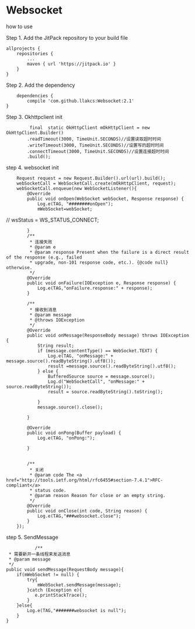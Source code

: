 # Websocket

how to use

Step 1. Add the JitPack repository to your build file

	allprojects {
		repositories {
			...
			maven { url 'https://jitpack.io' }
		}
	}
	
Step 2. Add the dependency
	
		dependencies {
	        compile 'com.github.llakcs:Websocket:2.1'
	}


Step 3. Okhttpclient init

             final  static OkHttpClient mOkHttpClient = new OkHttpClient.Builder()
            .readTimeout(3000, TimeUnit.SECONDS)//设置读取超时时间
            .writeTimeout(3000, TimeUnit.SECONDS)//设置写的超时时间
            .connectTimeout(3000, TimeUnit.SECONDS)//设置连接超时时间
            .build();
            
         
            
step 4. websocket init

        Request request = new Request.Builder().url(url).build();
        webSocketCall = WebSocketCall.create(mOkHttpClient, request);
        webSocketCall.enqueue(new WebSocketListener(){
            @Override
            public void onOpen(WebSocket webSocket, Response response) {
                Log.e(TAG, "########onOpen");
                mWebSocket=webSocket;
//                wsStatus = WS_STATUS_CONNECT;

            }
            /**
             * 连接失败
             * @param e
             * @param response Present when the failure is a direct result of the response (e.g., failed
             * upgrade, non-101 response code, etc.). {@code null} otherwise.
             */
            @Override
            public void onFailure(IOException e, Response response) {
                Log.e(TAG,"onFailure.response:" + response);
            }

            /**
             * 接收到消息
             * @param message
             * @throws IOException
             */
            @Override
            public void onMessage(ResponseBody message) throws IOException {
                String result;
                if (message.contentType() == WebSocket.TEXT) {
                    Log.e(TAG, "onMessage:" + message.source().readByteString().utf8());
                    result =message.source().readByteString().utf8();
                } else {
                    BufferedSource source = message.source();
                    Log.d("WebSocketCall", "onMessage:" + source.readByteString());
                    result = source.readByteString().toString();

                }
                message.source().close();

            }

            @Override
            public void onPong(Buffer payload) {
                Log.e(TAG, "onPong:");

            }


            /**
             * 关闭
             * @param code The <a href="http://tools.ietf.org/html/rfc6455#section-7.4.1">RFC-compliant</a>
             * status code.
             * @param reason Reason for close or an empty string.
             */
            @Override
            public void onClose(int code, String reason) {
                Log.e(TAG,"###websocket.close");
            }
        });     
        
step 5. SendMessage

               /**
     * 需要新开一条线程来发送消息
     * @param message
     */
    public void sendMessage(RequestBody message){
        if(mWebSocket != null) {
            try{
                mWebSocket.sendMessage(message);
            }catch (Exception e){
               e.printStackTrace();
            }
        }else{
            Log.e(TAG,"#######websocket is null");
        }
    } 
           
          